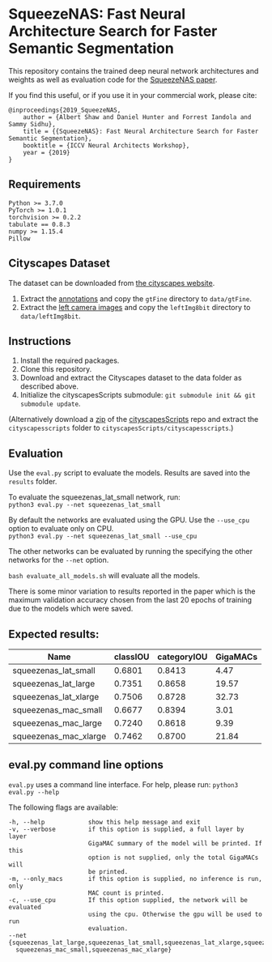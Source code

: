# SqueezeNAS: Fast Neural Architecture Search for Faster Semantic Segmentation

This repository contains the trained deep neural network architectures and weights as well as evaluation code for the [SqueezeNAS paper](https://arxiv.org/abs/1908.01748).

If you find this useful, or if you use it in your commercial work, please cite:

    @inproceedings{2019_SqueezeNAS,
        author = {Albert Shaw and Daniel Hunter and Forrest Iandola and Sammy Sidhu},
        title = {{SqueezeNAS}: Fast Neural Architecture Search for Faster Semantic Segmentation},
        booktitle = {ICCV Neural Architects Workshop},
        year = {2019}
    }

## Requirements

```
Python >= 3.7.0
PyTorch >= 1.0.1
torchvision >= 0.2.2
tabulate == 0.8.3
numpy >= 1.15.4
Pillow
```

## Cityscapes Dataset

The dataset can be downloaded from [the cityscapes website](https://www.cityscapes-dataset.com/downloads/).

1. Extract the [annotations](https://www.cityscapes-dataset.com/file-handling/?packageID=1)
and copy the `gtFine` directory to `data/gtFine`.
1. Extract the [left camera images](https://www.cityscapes-dataset.com/file-handling/?packageID=3)
and copy the `leftImg8bit` directory to `data/leftImg8bit`.

## Instructions

1. Install the required packages.
1. Clone this repository.
1. Download and extract the Cityscapes dataset to the data folder as described above.
1. Initialize the cityscapesScripts submodule: `git submodule init && git submodule update`.

(Alternatively download a [zip](https://github.com/mcordts/cityscapesScripts/archive/master.zip) of the [cityscapesScripts](https://github.com/mcordts/cityscapesScripts/) repo and extract the `cityscapesscripts` folder to `cityscapesScripts/cityscapesscripts`.)

## Evaluation

Use the ```eval.py``` script to evaluate the models. Results are saved into the ```results``` folder.

To evaluate the squeezenas_lat_small network, run:  
```python3 eval.py --net squeezenas_lat_small```

By default the networks are evaluated using the GPU. Use the ```--use_cpu``` option to evaluate only on CPU.  
```python3 eval.py --net squeezenas_lat_small --use_cpu```

The other networks can be evaluated by running the specifying the other networks for the ```--net``` option.

```bash evaluate_all_models.sh``` will evaluate all the models.

There is some minor variation to results reported in the paper which is the maximum validation accuracy chosen from the last 20 epochs of training due to the models which were saved.

## Expected results:

| Name | classIOU  | categoryIOU | GigaMACs |
| --- | --- | --- | --- |
| squeezenas_lat_small  | 0.6801 | 0.8413 | 4.47  |
| squeezenas_lat_large  | 0.7351 | 0.8658 | 19.57 |
| squeezenas_lat_xlarge | 0.7506 | 0.8728 | 32.73 |
| squeezenas_mac_small  | 0.6677 | 0.8394 | 3.01  |
| squeezenas_mac_large  | 0.7240 | 0.8618 | 9.39  |
| squeezenas_mac_xlarge | 0.7462 | 0.8700 | 21.84 |

## eval.py command line options

`eval.py` uses a command line interface.
For help, please run: `python3 eval.py --help`

The following flags are available:
```
-h, --help            show this help message and exit
-v, --verbose         if this option is supplied, a full layer by layer
                      GigaMAC summary of the model will be printed. If this
                      option is not supplied, only the total GigaMACs will
                      be printed.
-m, --only_macs       if this option is supplied, no inference is run, only
                      MAC count is printed.
-c, --use_cpu         If this option supplied, the network will be evaluated
                      using the cpu. Otherwise the gpu will be used to run
                      evaluation.
--net {squeezenas_lat_large,squeezenas_lat_small,squeezenas_lat_xlarge,squeezenas_mac_large,
  squeezenas_mac_small,squeezenas_mac_xlarge}
```
